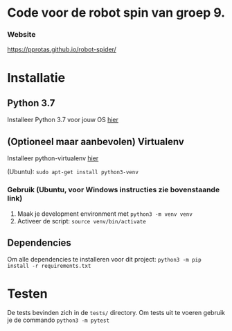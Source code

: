 # Code voor de robot spin van groep 9.
### Website
https://pprotas.github.io/robot-spider/

# Installatie
## Python 3.7
Installeer Python 3.7 voor jouw OS [hier](https://wiki.python.org/moin/BeginnersGuide/Download)
## (Optioneel maar aanbevolen) Virtualenv
Installeer python-virtualenv [hier](https://virtualenv.pypa.io/en/latest/)

(Ubuntu):
```sudo apt-get install python3-venv```
### Gebruik (Ubuntu, voor Windows instructies zie bovenstaande link)
1. Maak je development environment met ```python3 -m venv venv```
2. Activeer de script: ```source venv/bin/activate```
## Dependencies
Om alle dependencies te installeren voor dit project: ```python3 -m pip install -r requirements.txt```
# Testen
De tests bevinden zich in de ```tests/``` directory. Om tests uit te voeren gebruik je de commando ```python3 -m pytest```
